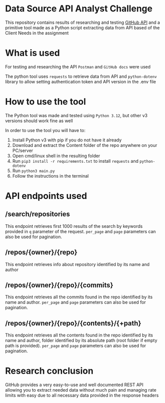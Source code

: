 # Data Source API Analyst Challenge
This repository contains results of researching and testing [GitHub API](https://docs.github.com/en/rest/quickstart?apiVersion=2022-11-28)
and a primitive tool made as a Python script extracting data from API based of the Client Needs in the assignment

# What is used
For testing and researching the API `Postman` and `GitHub docs` were used

The python tool uses `requests` to retrieve data from API and `python-dotenv` library to allow setting authentication token
and API version in the .env file

# How to use the tool
The Python tool was made and tested using `Python 3.12`, but other v3 versions should work fine as well

In order to use the tool you will have to:
1. Install Python v3 with pip if you do not have it already
2. Download and extract the Content folder of the repo anywhere on your PC/server
3. Open cmd/linux shell in the resulting folder
4. Run `pip3 install -r requirements.txt` to install `requests` and `python-dotenv`
5. Run `python3 main.py`
6. Follow the instructions in the terminal

# API endpoints used

## /search/repositories

This endpoint retrieves first 1000 results of the search by keywords provided in 
`q` parameter of the request. `per_page` and `page` parameters can also be used for pagination.

## /repos/{owner}/{repo}

This endpoint retrieves info about repository identified by its name and author

## /repos/{owner}/{repo}/{commits}

This endpoint retrieves all the commits found in the repo identified by its name and author.
`per_page` and `page` parameters can also be used for pagination.

## /repos/{owner}/{repo}/{contents}/{+path}

This endpoint retrieves all the contents found in the repo identified by its name and author, 
folder identified by its absolute path (root folder if empty path is provided).
`per_page` and `page` parameters can also be used for pagination.

# Research conclusion

GitHub provides a very easy-to-use and well documented REST API allowing you to extract needed data without
much pain and managing rate limits with easy due to all necessary data provided in the response headers
